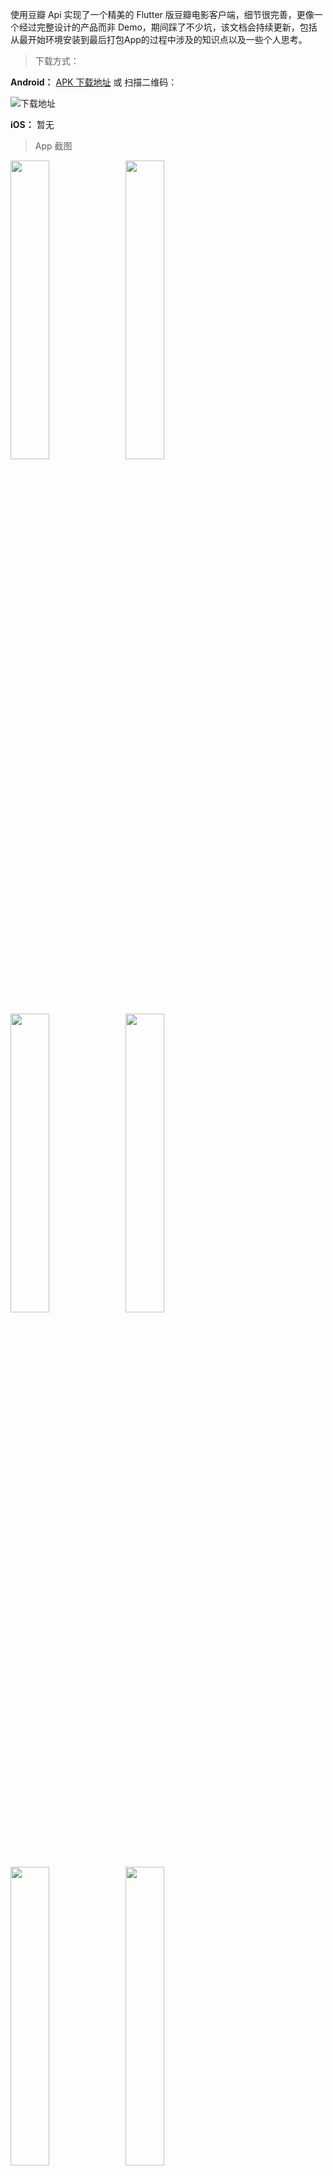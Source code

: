 使用豆瓣 Api 实现了一个精美的 Flutter 版豆瓣电影客户端，细节很完善，更像一个经过完整设计的产品而非 Demo，期间踩了不少坑，该文档会持续更新，包括从最开始环境安装到最后打包App的过程中涉及的知识点以及一些个人思考。

> 下载方式：

**Android：**
[APK 下载地址](https://fir.im/douba) 或 扫描二维码：

![下载地址](https://raw.githubusercontent.com/zcoderr/Resource/master/img/doubanmovie_apk.png)

**iOS：**
暂无

> App 截图

<img src="https://raw.githubusercontent.com/zcoderr/Flutter_Douban/master/screenshots/IMG_0309.PNG" width="35%"/>&nbsp;
<img src="https://raw.githubusercontent.com/zcoderr/Flutter_Douban/master/screenshots/IMG_0310.PNG" width="35%"/>&nbsp;
<img src="https://raw.githubusercontent.com/zcoderr/Flutter_Douban/master/screenshots/IMG_0319.PNG" width="35%"/>&nbsp;
<img src="https://raw.githubusercontent.com/zcoderr/Flutter_Douban/master/screenshots/IMG_0320.PNG" width="35%"/>&nbsp;
<img src="https://raw.githubusercontent.com/zcoderr/Flutter_Douban/master/screenshots/IMG_0311.PNG" width="35%"/>&nbsp;
<img src="https://raw.githubusercontent.com/zcoderr/Flutter_Douban/master/screenshots/IMG_0312.PNG" width="35%"/>&nbsp;
<img src="https://raw.githubusercontent.com/zcoderr/Flutter_Douban/master/screenshots/IMG_0313.PNG" width="35%"/>&nbsp;

